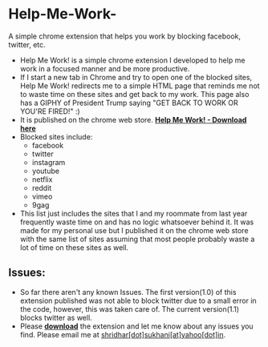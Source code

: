 # Help-Me-Work-

A simple chrome extension that helps you work by blocking facebook, twitter, etc.

* Help Me Work! is a simple chrome extension I developed to help me work in a focused manner and be more productive.
* If I start a new tab in Chrome and try to open one of the blocked sites, Help Me Work! redirects me to a simple HTML page that reminds me not to waste time on these sites and get back to my work. This page also has a GIPHY of President Trump saying "GET BACK TO WORK OR YOU'RE FIRED!" :)
* It is published on the chrome web store. [__Help Me Work! - Download here__](https://chrome.google.com/webstore/detail/help-me-work/hmjjdchlppicoiimphejlmancijhldmf)
* Blocked sites include:
  * facebook
  * twitter
  * instagram
  * youtube
  * netflix
  * reddit
  * vimeo
  * 9gag
* This list just includes the sites that I and my roommate from last year frequently waste time on and has no logic whatsoever behind it. It was made for my personal use but I published it on the chrome web store with the same list of sites assuming that most people probably waste a lot of time on these sites as well.


## Issues:
* So far there aren't any known Issues. The first version(1.0) of this extension published was not able to block twitter due to a small error in the code, however, this was taken care of. The current version(1.1) blocks twitter as well.
* Please [__download__](https://chrome.google.com/webstore/detail/help-me-work/hmjjdchlppicoiimphejlmancijhldmf) the extension and let me know about any issues you find. Please email me at [shridhar[dot]sukhani[at]yahoo[dot]in](mailto:shridhar.sukhani@yahoo.in).

